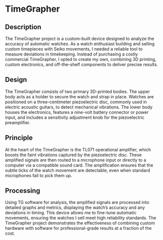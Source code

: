 # TimeGrapher

## Description
The TimeGrapher project is a custom-built device designed to analyze the accuracy of automatic watches. As a watch enthusiast building and selling custom timepieces with Seiko movements, I needed a reliable tool to measure deviations in timekeeping. Instead of purchasing a costly commercial TimeGrapher, I opted to create my own, combining 3D printing, custom electronics, and off-the-shelf components to deliver precise results.

## Design
The TimeGrapher consists of two primary 3D-printed bodies. The upper body acts as a holder to secure the watch and strap in place. Watches are positioned on a three-centimeter piezoelectric disc, commonly used in electric acoustic guitars, to detect mechanical vibrations. The lower body houses the electronics, features a nine-volt battery connector or power input, and includes a sensitivity adjustment knob for the piezoelectric preamplifier.

## Principle
At the heart of the TimeGrapher is the TL071 operational amplifier, which boosts the faint vibrations captured by the piezoelectric disc. These amplified signals are then routed to a microphone input or directly to a computer via a compatible sound card. The amplification ensures that the subtle ticks of the watch movement are detectable, even when standard microphones fail to pick them up.

## Processing
Using TG software for analysis, the amplified signals are processed into detailed graphs and metrics, displaying the watch’s accuracy and any deviations in timing. This device allows me to fine-tune automatic movements, ensuring the watches I sell meet high reliability standards. The TimeGrapher project demonstrates the effectiveness of combining custom hardware with software for professional-grade results at a fraction of the cost.
